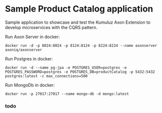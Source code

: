 # Sample Product Catalog application
Sample application to showcase and test the Kumuluz Axon Extension to develop microservices with the CQRS pattern.

Run Axon Server in docker:
```
docker run -d -p 8024:8024 -p 8124:8124 -p 8224:8224 --name axonserver axoniq/axonserver
```

Run Postgres in docker:
```
docker run -d --name pg-jpa -e POSTGRES_USER=postgres -e POSTGRES_PASSWORD=postgres -e POSTGRES_DB=productCatalog -p 5432:5432 postgres:latest -c max_connections=500
```

Run MongoDb in docker:
```
docker run -p 27017:27017 --name mongo-db -d mongo:latest
```

### todo
